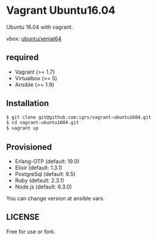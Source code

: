 # Vagrant Ubuntu16.04
Ubuntu 16.04 with vagrant.

vbox: [ubuntu/xenial64](https://atlas.hashicorp.com/ubuntu/boxes/xenial64)

## required
- Vagrant    (>= 1.7)
- Virtualbox (>= 5)
- Ansible    (>= 1.9)

## Installation
```sh
$ git clone git@github.com:igrs/vagrant-ubuntu1604.git
$ cd vagrant-ubuntu1604.git
$ vagrant up
```

## Provisioned
- Erlang-OTP (default: 19.0)
- Elixir     (default: 1.3.1)
- PostgreSql (default: 9.5)
- Ruby       (default: 2.3.1)
- Node.js    (default: 6.3.0)

You can change version at ansible vars.

## LICENSE
Free for use or fork.
